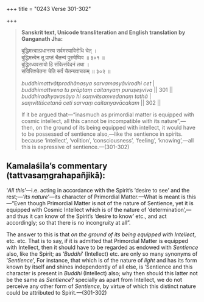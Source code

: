 +++
title = "0243 Verse 301-302"

+++
> **Sanskrit text, Unicode transliteration and English translation by Ganganath Jha:** 
>
> बुद्धिमत्त्वात्प्रधानस्य सर्वमस्याविरोधि चेत् ।  
> बुद्धिमत्त्वेन तु प्राप्तं चैतन्यं पुरुषेष्विव ॥ ३०१ ॥  
> बुद्धिरध्यवसायो हि संवित्संवेदनं तथा ।  
> संवित्तिश्चेतना चेति सर्वं चैतन्यवाचकम् ॥ ३०२ ॥ 
>
> *buddhimattvātpradhānasya sarvamasyāvirodhi cet* \|  
> *buddhimattvena tu prāptaṃ caitanyaṃ puruṣeṣviva* \|\| 301 \|\|  
> *buddhiradhyavasāyo hi saṃvitsaṃvedanaṃ tathā* \|  
> *saṃvittiścetanā ceti sarvaṃ caitanyavācakam* \|\| 302 \|\| 
>
> If it be argued that—“inasmuch as primordial matter is equipped with cosmic intellect, all this cannot be incompatible with its nature”,—then, on the ground of its being equipped with intellect, it would have to be possessed of sentience also,—like the sentience in spirits. because ‘intellect’, ‘volition’, ‘consciousness’, ‘feeling’, ‘knowing’,—all this is expressive of sentience.—(301-302)



## Kamalaśīla’s commentary (tattvasaṃgrahapañjikā):

‘*All this*’—i.e. acting in accordance with the Spirit’s ‘desire to see’ and the rest;—‘*its nature*’—its character of Primordial Matter.—What is meant is this—“Even though Primordial Matter is not of the nature of Sentience, yet it is equipped with Cosmic Intellect which is of the nature of ‘determination’,—and thus it can know of the Spirit’s ‘desire to know’ etc., and act accordingly; so that there is no incongruity at all”.

The answer to this is that *on the ground of its being equipped with Intellect*, etc. etc. That is to say, if it is admitted that Primordial Matter is equipped with Intellect, then it should have to be regarded as endowed with *Sentience* also, like the Spirit; as ‘*Buddhi*’ (Intellect) etc. are only so many synonyms of ‘*Sentience*’, For instance, that which is of the nature of *light* and has its form known by itself and shines independently of all else, is ‘Sentience and this character is present in *Buddhi* (Intellect) also; why then should this latter not be the same as *Sentience*? specially as apart from Intellect, we do not perceive any other form of *Sentience*, by virtue of which this distinct nature could be attributed to Spirit.—(301-302)


